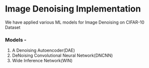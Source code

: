 # Image Denoising Implementation
We have applied various ML models for Image Denoising on CIFAR-10 Dataset

### Models -
1. A Denoising Autoencoder(DAE)
1. DeNoising Convolutional Neural Network(DNCNN)
1. Wide Inference Network(WIN)
